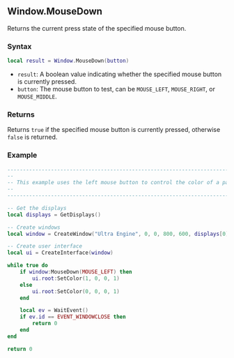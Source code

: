 ## Window.MouseDown

Returns the current press state of the specified mouse button.

### Syntax

```lua
local result = Window.MouseDown(button)
```

- `result`: A boolean value indicating whether the specified mouse button is currently pressed.
- `button`: The mouse button to test, can be `MOUSE_LEFT`, `MOUSE_RIGHT`, or `MOUSE_MIDDLE`.

### Returns

Returns `true` if the specified mouse button is currently pressed, otherwise `false` is returned.

### Example

```lua
-------------------------------------------------------------------------------------------------
--
-- This example uses the left mouse button to control the color of a panel widget.
--
-------------------------------------------------------------------------------------------------

-- Get the displays
local displays = GetDisplays()

-- Create windows
local window = CreateWindow("Ultra Engine", 0, 0, 800, 600, displays[0])

-- Create user interface
local ui = CreateInterface(window)

while true do
    if window:MouseDown(MOUSE_LEFT) then
        ui.root:SetColor(1, 0, 0, 1)
    else
        ui.root:SetColor(0, 0, 0, 1)
    end

    local ev = WaitEvent()
    if ev.id == EVENT_WINDOWCLOSE then
        return 0
    end
end

return 0
```